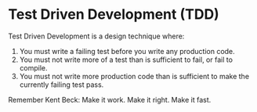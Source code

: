 # Test Driven Development (TDD)

Test Driven Development is a design technique where:
1. You must write a failing test before you write any production code.
2. You must not write more of a test than is sufficient to fail, or fail to compile.
3. You must not write more production code than is sufficient to make the currently failing test pass.

Remember Kent Beck: Make it work. Make it right. Make it fast.
